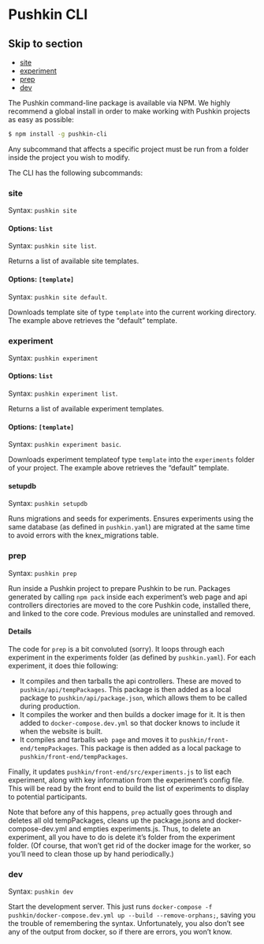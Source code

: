 # Pushkin CLI

## Skip to section

* [site](pushkin-cli.md#site)
* [experiment](pushkin-cli.md#experiment)
* [prep](pushkin-cli.md#prep)
* [dev](pushkin-cli.md#dev)

The Pushkin command-line package is available via NPM. We highly recommend a global install in order to make working with Pushkin projects as easy as possible:

```bash
$ npm install -g pushkin-cli
```

Any subcommand that affects a specific project must be run from a folder inside the project you wish to modify.

The CLI has the following subcommands:

### site

Syntax: `pushkin site`

#### Options: `list`

Syntax: `pushkin site list`.

Returns a list of available site templates.

#### Options: `[template]`

Syntax: `pushkin site default`.

Downloads template site of type `template` into the current working directory. The example above retrieves the “default” template.

### experiment

Syntax: `pushkin experiment`

#### Options: `list`

Syntax: `pushkin experiment list`.

Returns a list of available experiment templates.

#### Options: `[template]`

Syntax: `pushkin experiment basic`.

Downloads experiment templateof type `template` into the `experiments` folder of your project. The example above retrieves the “default” template.

#### setupdb

Syntax: `pushkin setupdb`

Runs migrations and seeds for experiments. Ensures experiments using the same database \(as defined in `pushkin.yaml`\) are migrated at the same time to avoid errors with the knex\_migrations table.

### prep

Syntax: `pushkin prep`

Run inside a Pushkin project to prepare Pushkin to be run. Packages generated by calling `npm pack` inside each experiment’s web page and api controllers directories are moved to the core Pushkin code, installed there, and linked to the core code. Previous modules are uninstalled and removed.

#### Details

The code for `prep` is a bit convoluted \(sorry\). It loops through each experiment in the experiments folder \(as defined by `pushkin.yaml`\). For each experiment, it does thie following:

* It compiles and then tarballs the api controllers. These are moved to `pushkin/api/tempPackages`. This package is then added as a local package to `pushkin/api/package.json`, which allows them to be called during production.
* It compiles the worker and then builds a docker image for it. It is then added to `docker-compose.dev.yml` so that docker knows to include it when the website is built.
* It compiles and tarballs `web page` and moves it to `pushkin/front-end/tempPackages`. This package is then added as a local package to `pushkin/front-end/tempPackages`.

Finally, it updates `pushkin/front-end/src/experiments.js` to list each experiment, along with key information from the experiment’s config file. This will be read by the front end to build the list of experiments to display to potential participants.

Note that before any of this happens, `prep` actually goes through and deletes all old tempPackages, cleans up the package.jsons and docker-compose-dev.yml and empties experiments.js. Thus, to delete an experiment, all you have to do is delete it’s folder from the experiment folder. \(Of course, that won’t get rid of the docker image for the worker, so you’ll need to clean those up by hand periodically.\)

### dev

Syntax: `pushkin dev`

Start the development server. This just runs `docker-compose -f pushkin/docker-compose.dev.yml up --build --remove-orphans;`, saving you the trouble of remembering the syntax. Unfortunately, you also don’t see any of the output from docker, so if there are errors, you won’t know.  


